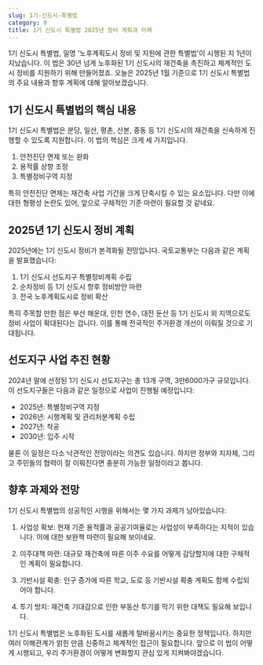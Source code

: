 ```yaml
---
slug: 1기-신도시-특별법
category: 0
title: 1기 신도시 특별법 2025년 정비 계획과 미래
---
```


1기 신도시 특별법, 일명 '노후계획도시 정비 및 지원에 관한 특별법'이 시행된 지 1년이 지났습니다. 이 법은 30년 넘게 노후화된 1기 신도시의 재건축을 촉진하고 체계적인 도시 정비를 지원하기 위해 만들어졌죠. 오늘은 2025년 1월 기준으로 1기 신도시 특별법의 주요 내용과 향후 계획에 대해 알아보겠습니다.

## 1기 신도시 특별법의 핵심 내용

1기 신도시 특별법은 분당, 일산, 평촌, 산본, 중동 등 1기 신도시의 재건축을 신속하게 진행할 수 있도록 지원합니다. 이 법의 핵심은 크게 세 가지입니다.

1. 안전진단 면제 또는 완화
2. 용적률 상향 조정
3. 특별정비구역 지정

특히 안전진단 면제는 재건축 사업 기간을 크게 단축시킬 수 있는 요소입니다. 다만 이에 대한 형평성 논란도 있어, 앞으로 구체적인 기준 마련이 필요할 것 같네요.

## 2025년 1기 신도시 정비 계획

2025년에는 1기 신도시 정비가 본격화될 전망입니다. 국토교통부는 다음과 같은 계획을 발표했습니다:

1. 1기 신도시 선도지구 특별정비계획 수립
2. 순차정비 등 1기 신도시 향후 정비방안 마련
3. 전국 노후계획도시로 정비 확산

특히 주목할 만한 점은 부산 해운대, 인천 연수, 대전 둔산 등 1기 신도시 외 지역으로도 정비 사업이 확대된다는 겁니다. 이를 통해 전국적인 주거환경 개선이 이뤄질 것으로 기대됩니다.

## 선도지구 사업 추진 현황

2024년 말에 선정된 1기 신도시 선도지구는 총 13개 구역, 3만6000가구 규모입니다. 이 선도지구들은 다음과 같은 일정으로 사업이 진행될 예정입니다:

- 2025년: 특별정비구역 지정
- 2026년: 시행계획 및 관리처분계획 수립
- 2027년: 착공
- 2030년: 입주 시작

물론 이 일정은 다소 낙관적인 전망이라는 의견도 있습니다. 하지만 정부와 지자체, 그리고 주민들의 협력이 잘 이뤄진다면 충분히 가능한 일정이라고 봅니다.

## 향후 과제와 전망

1기 신도시 특별법의 성공적인 시행을 위해서는 몇 가지 과제가 남아있습니다:

1. 사업성 확보: 현재 기준 용적률과 공공기여율로는 사업성이 부족하다는 지적이 있습니다. 이에 대한 보완책 마련이 필요해 보이네요.

2. 이주대책 마련: 대규모 재건축에 따른 이주 수요를 어떻게 감당할지에 대한 구체적인 계획이 필요합니다.

3. 기반시설 확충: 인구 증가에 따른 학교, 도로 등 기반시설 확충 계획도 함께 수립되어야 합니다.

4. 투기 방지: 재건축 기대감으로 인한 부동산 투기를 막기 위한 대책도 필요해 보입니다.

1기 신도시 특별법은 노후화된 도시를 새롭게 탈바꿈시키는 중요한 정책입니다. 하지만 여러 이해관계가 얽힌 만큼 신중하고 체계적인 접근이 필요합니다. 앞으로 이 법이 어떻게 시행되고, 우리 주거환경이 어떻게 변화할지 관심 있게 지켜봐야겠습니다.